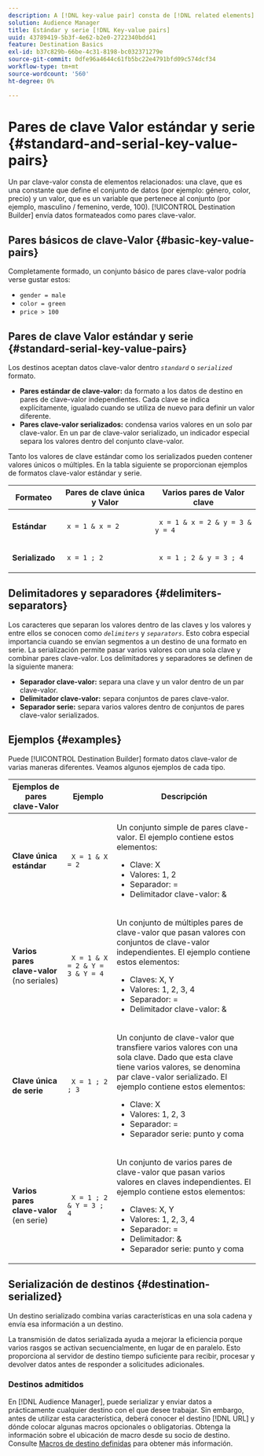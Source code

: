 ```yaml
---
description: A [!DNL key-value pair] consta de [!DNL related elements]. Una clave, que es una constante que define el conjunto de datos (por ejemplo, sexo, color, precio) y un valor, que es un variable que pertenece al conjunto (por ejemplo, masculino/femenino, verde, 100). El Generador de destinos envía los datos formateados como pares clave-valor.
solution: Audience Manager
title: Estándar y serie [!DNL Key-value pairs]
uuid: 43789419-5b3f-4e62-b2e0-2722340bdd41
feature: Destination Basics
exl-id: b37c829b-66be-4c31-8198-bc032371279e
source-git-commit: 0dfe96a4644c61fb5bc22e4791bfd09c574dcf34
workflow-type: tm+mt
source-wordcount: '560'
ht-degree: 0%

---
```


# Pares de clave Valor estándar y serie {#standard-and-serial-key-value-pairs}

Un par clave-valor consta de elementos relacionados: una clave, que es una constante que define el conjunto de datos (por ejemplo: género, color, precio) y un valor, que es un variable que pertenece al conjunto (por ejemplo, masculino / femenino, verde, 100). [!UICONTROL Destination Builder] envía datos formateados como pares clave-valor.

## Pares básicos de clave-Valor {#basic-key-value-pairs}

Completamente formado, un conjunto básico de pares clave-valor podría verse gustar estos:

* `gender = male`
* `color = green`
* `price > 100`

## Pares de clave Valor estándar y serie {#standard-serial-key-value-pairs}

Los destinos aceptan datos clave-valor dentro *`standard`* o *`serialized`* formato.

* **Pares estándar de clave-valor:** da formato a los datos de destino en pares de clave-valor independientes. Cada clave se indica explícitamente, igualado cuando se utiliza de nuevo para definir un valor diferente.
* **Pares clave-valor serializados:** condensa varios valores en un solo par clave-valor. En un par de clave-valor serializado, un indicador especial separa los valores dentro del conjunto clave-valor.

Tanto los valores de clave estándar como los serializados pueden contener valores únicos o múltiples. En la tabla siguiente se proporcionan ejemplos de formatos clave-valor estándar y serie.

<table id="table_7895B1E800934117A19A96380F0CF91B"> 
 <thead> 
  <tr> 
   <th colname="col1" class="entry"> Formateo </th>
   <th colname="col2" class="entry"> Pares de clave única y Valor </th>
   <th colname="col3" class="entry"> Varios pares de Valor clave </th>
  </tr>
 </thead>
 <tbody> 
  <tr> 
   <td colname="col1"> <p> <b>Estándar</b> </p> </td>
   <td colname="col2"> <p> <code> x = 1 &amp; x = 2 </code> </p> </td>
   <td colname="col3"> <p> <code> x = 1 &amp; x = 2 &amp; y = 3 &amp; y = 4 </code> </p> </td>
  </tr>
  <tr> 
   <td colname="col1"> <p> <b>Serializado</b> </p> </td> 
   <td colname="col2"> <p> <code> x = 1 ; 2 </code> </p> </td> 
   <td colname="col3"> <p> <code> x = 1 ; 2 &amp; y = 3 ; 4 </code> </p> </td>
  </tr>
 </tbody>
</table>

## Delimitadores y separadores {#delimiters-separators}

Los caracteres que separan los valores dentro de las claves y los valores y entre ellos se conocen como *`delimiters`* y *`separators`*. Esto cobra especial importancia cuando se envían segmentos a un destino de una formato en serie. La serialización permite pasar varios valores con una sola clave y combinar pares clave-valor. Los delimitadores y separadores se definen de la siguiente manera:

* **Separador clave-valor:** separa una clave y un valor dentro de un par clave-valor.
* **Delimitador clave-valor:** separa conjuntos de pares clave-valor.
* **Separador serie:** separa varios valores dentro de conjuntos de pares clave-valor serializados.

## Ejemplos {#examples}

Puede [!UICONTROL Destination Builder] formato datos clave-valor de varias maneras diferentes. Veamos algunos ejemplos de cada tipo.

<table id="table_C2FBDC887C8C4CC88B1B2A7CF8E2795F"> 
 <thead> 
  <tr> 
   <th colname="col1" class="entry"> Ejemplos de pares clave-Valor </th> 
   <th colname="col2" class="entry"> Ejemplo </th> 
   <th colname="col3" class="entry"> Descripción </th> 
  </tr> 
 </thead>
 <tbody> 
  <tr> 
   <td colname="col1"> <p> <b>Clave única estándar</b> </p> </td> 
   <td colname="col2"> <p> <code> X = 1 &amp; X = 2 </code> </p> </td> 
   <td colname="col3"> <p>Un conjunto simple de pares clave-valor. El ejemplo contiene estos elementos: </p> 
    <ul id="ul_28C0CB005B264373926CA5D7418EE845"> 
     <li id="li_B6D300DBA9064F0BA743BA9B04339511">Clave: X </li> 
     <li id="li_9A1C98D5C9124FF1B4F032668576C03A">Valores: 1, 2 </li> 
     <li id="li_1D2828328E554176846C94F6140C0CBF">Separador: = </li> 
     <li id="li_0C6A70A0D9534611ACC98A0FD3693587">Delimitador clave-valor: &amp; </li> 
    </ul> </td> 
  </tr> 
  <tr> 
   <td colname="col1"> <p> <b>Varios pares clave-valor</b> (no seriales) </p> </td> 
   <td colname="col2"> <p> <code> X = 1 &amp; X = 2 &amp; Y = 3 &amp; Y = 4 </code> </p> </td> 
   <td colname="col3"> <p>Un conjunto de múltiples pares de clave-valor que pasan valores con conjuntos de clave-valor independientes. El ejemplo contiene estos elementos: </p> 
    <ul id="ul_7FB22A43B435463D9F209067FF2C3619"> 
     <li id="li_7487657F6C2F48F5A4C4C9F9E8FB3B4B">Claves: X, Y </li> 
     <li id="li_B828CF81DAB8443FBB2EDF6538A63B3C">Valores: 1, 2, 3, 4 </li> 
     <li id="li_EA4C95F6C93D435EB79237E38CE6F011">Separador: = </li> 
     <li id="li_45984AE2B581498299054BA5276D461D">Delimitador clave-valor: &amp; </li> 
    </ul> </td> 
  </tr> 
  <tr> 
   <td colname="col1"> <p> <b>Clave única de serie</b> </p> </td> 
   <td colname="col2"> <p> <code> X = 1 ; 2 ; 3 </code> </p> </td> 
   <td colname="col3"> <p>Un conjunto de clave-valor que transfiere varios valores con una sola clave. Dado que esta clave tiene varios valores, se denomina par clave-valor serializado. El ejemplo contiene estos elementos: </p> 
    <ul id="ul_69C4C662B9BD4F77BB940D921B316CCF"> 
     <li id="li_718BEC527E69417C9F88D3DBD3357A28">Clave: X </li> 
     <li id="li_659DCBBFB4024AC2B9C4E74D2A86648D">Valores: 1, 2, 3 </li> 
     <li id="li_9A890233C6F84085A7BD5EA4D044E3CC">Separador: = </li> 
     <li id="li_AFC0426EA6044F8BAFD915FCB3808FBA">Separador serie: punto y coma </li> 
    </ul> </td> 
  </tr> 
  <tr> 
   <td colname="col1"> <p> <b>Varios pares clave-valor</b> (en serie) </p> </td> 
   <td colname="col2"> <p> <code> X = 1 ; 2 &amp; Y = 3 ; 4 </code> </p> </td> 
   <td colname="col3"> <p>Un conjunto de varios pares de clave-valor que pasan varios valores en claves independientes. El ejemplo contiene estos elementos: </p> 
    <ul id="ul_CB50133B2E944818B9F2A0586EF69774"> 
     <li id="li_FD3D7ECC2BF046E99B1ED0B73EFE341F">Claves: X, Y </li> 
     <li id="li_2BADC98C4CE74BBBBA1DC446D24615AC">Valores: 1, 2, 3, 4 </li> 
     <li id="li_4125435175AD4A43A44B980B28F32364">Separador: = </li> 
     <li id="li_48CFC279B2514F4FB2935B05FC7F287A">Delimitador: &amp; </li> 
     <li id="li_576C731F2FAF47FD92F55345CD6D36A0">Separador serie: punto y coma </li> 
    </ul> </td> 
  </tr> 
 </tbody> 
</table>

## Serialización de destinos {#destination-serialized}

Un destino serializado combina varias características en una sola cadena y envía esa información a un destino.

<!-- c_dest_serialized.xml -->

La transmisión de datos serializada ayuda a mejorar la eficiencia porque varios rasgos se activan secuencialmente, en lugar de en paralelo. Esto proporciona al servidor de destino tiempo suficiente para recibir, procesar y devolver datos antes de responder a solicitudes adicionales.

### Destinos admitidos

En [!DNL Audience Manager], puede serializar y enviar datos a prácticamente cualquier destino con el que desee trabajar. Sin embargo, antes de utilizar esta característica, deberá conocer el destino [!DNL URL] y dónde colocar algunas macros opcionales o obligatorias. Obtenga la información sobre el ubicación de macro desde su socio de destino. Consulte [Macros de destino definidas](../../features/destinations/destination-macros.md#destination-macros-defined) para obtener más información.
